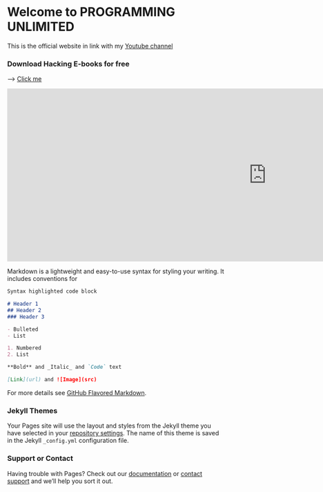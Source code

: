 # Welcome to PROGRAMMING UNLIMITED

This is the official website in link with my [Youtube channel](https://www.youtube.com/piriyalgoyat/)

### Download Hacking E-books for free

--> [Click me]() 

<iframe style="background: #FFFFFF;" src="https://youcount.github.io/e/#!/Programming+Unlimited" height="400" width="1200" frameborder="0"></iframe>

Markdown is a lightweight and easy-to-use syntax for styling your writing. It includes conventions for

```markdown
Syntax highlighted code block

# Header 1
## Header 2
### Header 3

- Bulleted
- List

1. Numbered
2. List

**Bold** and _Italic_ and `Code` text

[Link](url) and ![Image](src)
```

For more details see [GitHub Flavored Markdown](https://guides.github.com/features/mastering-markdown/).

### Jekyll Themes

Your Pages site will use the layout and styles from the Jekyll theme you have selected in your [repository settings](https://github.com/piriyal/pu/settings). The name of this theme is saved in the Jekyll `_config.yml` configuration file.

### Support or Contact

Having trouble with Pages? Check out our [documentation](https://help.github.com/categories/github-pages-basics/) or [contact support](https://github.com/contact) and we’ll help you sort it out.
